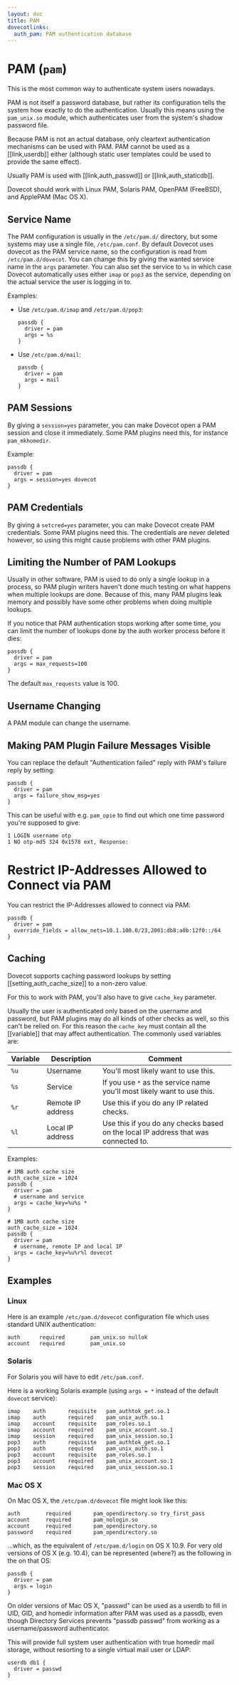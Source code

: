 ```yaml
---
layout: doc
title: PAM
dovecotlinks:
  auth_pam: PAM authentication database
---
```


# PAM (`pam`)

This is the most common way to authenticate system users nowadays.

PAM is not itself a password database, but rather its configuration tells
the system how exactly to do the authentication. Usually this means using
the `pam_unix.so` module, which authenticates user from the system's
shadow password file.

Because PAM is not an actual database, only cleartext authentication
mechanisms can be used with PAM. PAM cannot be used as a [[link,userdb]]
either (although static user templates could be used to provide the same
effect).

Usually PAM is used with [[link,auth_passwd]] or [[link,auth_staticdb]].

Dovecot should work with Linux PAM, Solaris PAM, OpenPAM (FreeBSD),
and ApplePAM (Mac OS X).

## Service Name

The PAM configuration is usually in the `/etc/pam.d/` directory, but some
systems may use a single file, `/etc/pam.conf`. By default Dovecot uses
dovecot as the PAM service name, so the configuration is read from
`/etc/pam.d/dovecot`. You can change this by giving the wanted service name
in the `args` parameter. You can also set the service to `%s` in which case
Dovecot automatically uses either `imap` or `pop3` as the service,
depending on the actual service the user is logging in to.

Examples:

* Use `/etc/pam.d/imap` and `/etc/pam.d/pop3`:

  ```[dovecot.conf]
  passdb {
    driver = pam
    args = %s
  }
  ```

* Use `/etc/pam.d/mail`:

  ```[dovecot.conf]
  passdb {
    driver = pam
    args = mail
  }
  ```

## PAM Sessions

By giving a `session=yes` parameter, you can make Dovecot open a PAM
session and close it immediately. Some PAM plugins need this, for instance
`pam_mkhomedir`.

Example:

```[dovecot.conf]
passdb {
  driver = pam
  args = session=yes dovecot
}
```

## PAM Credentials

By giving a `setcred=yes` parameter, you can make Dovecot create PAM
credentials. Some PAM plugins need this. The credentials are never deleted
however, so using this might cause problems with other PAM plugins.

## Limiting the Number of PAM Lookups

Usually in other software, PAM is used to do only a single lookup in a process,
so PAM plugin writers haven't done much testing on what happens when multiple
lookups are done. Because of this, many PAM plugins leak memory and possibly
have some other problems when doing multiple lookups.

If you notice that PAM authentication stops working after some time, you
can limit the number of lookups done by the auth worker process before it
dies:

```[dovecot.conf]
passdb {
  driver = pam
  args = max_requests=100
}
```

The default `max_requests` value is 100.

## Username Changing

A PAM module can change the username.

## Making PAM Plugin Failure Messages Visible

You can replace the default "Authentication failed" reply with PAM's failure
reply by setting:

```[dovecot.conf]
passdb {
  driver = pam
  args = failure_show_msg=yes
}
```

This can be useful with e.g. `pam_opie` to find out which one time password
you're supposed to give:

```
1 LOGIN username otp
1 NO otp-md5 324 0x1578 ext, Response:
```

# Restrict IP-Addresses Allowed to Connect via PAM

You can restrict the IP-Addresses allowed to connect via PAM:

```[dovecot.conf]
passdb {
  driver = pam
  override_fields = allow_nets=10.1.100.0/23,2001:db8:a0b:12f0::/64
}
```

## Caching

Dovecot supports caching password lookups by setting
[[setting,auth_cache_size]] to a non-zero value.

For this to work with PAM, you'll also have to give `cache_key` parameter.

Usually the user is authenticated only based on the username and password,
but PAM plugins may do all kinds of other checks as well, so this can't be
relied on. For this reason the `cache_key` must contain all the
[[variable]] that may affect authentication. The commonly used variables are:

| Variable | Description | Comment |
| -------- | ----------- | ------- |
| `%u` | Username | You'll most likely want to use this. |
| `%s` | Service | If you use `*` as the service name you'll most likely want to use this. |
| `%r` | Remote IP address | Use this if you do any IP related checks. |
| `%l` | Local IP address | Use this if you do any checks based on the local IP address that was connected to. |

Examples:

```[dovecot.conf]
# 1MB auth cache size
auth_cache_size = 1024
passdb {
  driver = pam
  # username and service
  args = cache_key=%u%s *
}
```

```[dovecot.conf]
# 1MB auth cache size
auth_cache_size = 1024
passdb {
  driver = pam
  # username, remote IP and local IP
  args = cache_key=%u%r%l dovecot
}
```

## Examples

### Linux

Here is an example `/etc/pam.d/dovecot` configuration file which uses
standard UNIX authentication:

```
auth      required        pam_unix.so nullok
account   required        pam_unix.so
```

### Solaris

For Solaris you will have to edit `/etc/pam.conf`.

Here is a working Solaris example (using `args = *` instead of the default
`dovecot` service):

```
imap    auth       requisite   pam_authtok_get.so.1
imap    auth       required    pam_unix_auth.so.1
imap    account    requisite   pam_roles.so.1
imap    account    required    pam_unix_account.so.1
imap    session    required    pam_unix_session.so.1
pop3    auth       requisite   pam_authtok_get.so.1
pop3    auth       required    pam_unix_auth.so.1
pop3    account    requisite   pam_roles.so.1
pop3    account    required    pam_unix_account.so.1
pop3    session    required    pam_unix_session.so.1
```

### Mac OS X

On Mac OS X, the `/etc/pam.d/dovecot` file might look like this:

```
auth        required       pam_opendirectory.so try_first_pass
account     required       pam_nologin.so
account     required       pam_opendirectory.so
password    required       pam_opendirectory.so
```

...which, as the equivalent of `/etc/pam.d/login` on OS X 10.9. For very old
versions of OS X (e.g. 10.4), can be represented (where?) as the following in
the on that OS:

```[dovecot.conf]
passdb {
  driver = pam
  args = login
}
```

On older versions of Mac OS X, "passwd" can be used as a userdb to fill
in UID, GID, and homedir information after PAM was used as a passdb, even
though Directory Services prevents "passdb passwd" from working as a
username/password authenticator.

This will provide full system user authentication with true homedir mail
storage, without resorting to a single virtual mail user or LDAP:

```[dovecot.conf]
userdb db1 {
  driver = passwd
}
```
